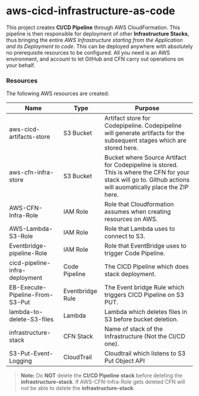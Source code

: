 # aws-cicd-infrastructure-as-code

This project creates **CI/CD Pipeline** through AWS CloudFormation. This pipeline is then responsible for deployment of other **Infrastructure Stacks**, thus bringing the entire *AWS Infrastructure starting from the Application and its Deployment to code*. This can be deployed anywhere with absolutely no prerequisite resources to be configured. All you need is an AWS environment, and account to let GitHub and CFN carry out operations on your behalf.

### Resources

The following AWS resources are created:

|Name                |Type                          |Purpose                         |
|----------------|-------------------------------|-----------------------------|
|aws-cicd-artifacts-store|S3 Bucket|Artifact store for Codepipeline. Codepipeline will generate artifacts for the subsequent stages which are stored here.|
|aws-cfn-infra-store|S3 Bucket|Bucket where Source Artifact for Codepipeline is stored. This is where the CFN for your stack will go to. Github actions will auomatically place the ZIP here.|
|AWS-CFN-Infra-Role|IAM Role|Role that Cloudformation assumes when creating resources on AWS.|
|AWS-Lambda-S3-Role|IAM Role|Role that Lambda uses to connect to S3.|
|Eventbridge-pipeline-Role|IAM Role|Role that EventBridge uses to trigger Code Pipeline.|
|cicd-pipeline-infra-deployment|Code Pipeline|The CICD Pipeline which does stack deployment.|
|EB-Execute-Pipeline-From-S3-Put|Eventbridge Rule|The Event bridge Rule which triggers CICD Pipeline on S3 PUT.|
|lambda-to-delete-S3-files|Lambda|Lambda which deletes files in S3 before bucket deletion.|
|infrastructure-stack|CFN Stack|Name of stack of the Infrastructure (Not the CI/CD one).|
|S3-Put-Event-Logging|CloudTrail|Cloudtrail which listens to S3 Put Object API|

> **Note:** Do **NOT** delete the **CI/CD Pipeline stack** before deleting the **infrastructure-stack**. If AWS-CFN-Infra-Role gets deleted CFN will not be able to delete the **infrastructure-stack**.